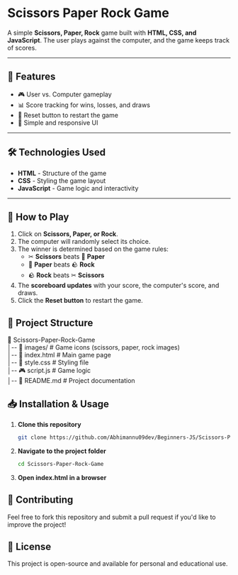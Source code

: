 # Scissors Paper Rock Game

A simple **Scissors, Paper, Rock** game built with **HTML, CSS, and JavaScript**. The user plays against the computer, and the game keeps track of scores.

---

## 📌 Features
- 🎮 User vs. Computer gameplay
- 📊 Score tracking for wins, losses, and draws
- 🔄 Reset button to restart the game
- 🎨 Simple and responsive UI

---

## 🛠️ Technologies Used
- **HTML** - Structure of the game
- **CSS** - Styling the game layout
- **JavaScript** - Game logic and interactivity

---

## 🚀 How to Play
1. Click on **Scissors, Paper, or Rock**.
2. The computer will randomly select its choice.
3. The winner is determined based on the game rules:
   - ✂ **Scissors** beats 📄 **Paper**
   - 📄 **Paper** beats 🪨 **Rock**
   - 🪨 **Rock** beats ✂ **Scissors**
4. The **scoreboard updates** with your score, the computer's score, and draws.
5. Click the **Reset button** to restart the game.

## 📂 Project Structure
📁 Scissors-Paper-Rock-Game  
│-- 📁 images/          # Game icons (scissors, paper, rock images)  
│-- 📄 index.html       # Main game page  
│-- 🎨 style.css        # Styling file  
│-- 🎮 script.js        # Game logic  
│-- 📄 README.md        # Project documentation  

## 📥 Installation & Usage
1. **Clone this repository**
   ```sh
   git clone https://github.com/Abhimannu09dev/Beginners-JS/Scissors-Paper-Rock-Game.git
   ```

2. **Navigate to the project folder**
    ```sh
    cd Scissors-Paper-Rock-Game
    ```
3. **Open index.html in a browser**

## 🤝 Contributing

Feel free to fork this repository and submit a pull request if you'd like to improve the project!

## 📜 License

This project is open-source and available for personal and educational use.
